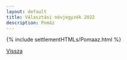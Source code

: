 ```yaml
---
layout: default
title: Választási névjegyzék 2022
description: Pomáz
---
```


{% include settlementHTMLs/Pomaaz.html %}

[Vissza](./)